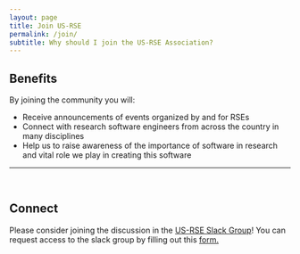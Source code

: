 ```yaml
---
layout: page
title: Join US-RSE
permalink: /join/
subtitle: Why should I join the US-RSE Association?
---
```


## Benefits

By joining the community you will:

* Receive announcements of events organized by and for RSEs
* Connect with research software engineers from across the country in many disciplines
* Help us to raise awareness of the importance of software in research and vital role we play in creating this software

<hr>
<br>

## Connect

Please consider joining the discussion in
the [US-RSE Slack Group](https://usrse.slack.com)! You can request access to the slack group by filling out
this <A href="https://docs.google.com/forms/d/e/1FAIpQLScBQ6AYpYYK2wL21egcaVvH0ZEvtShU-0s-XbqnY3okUsyIZw/viewform">form.</A>
